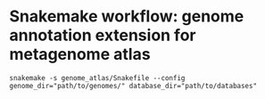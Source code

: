 # Snakemake workflow: genome annotation extension for metagenome atlas
```
snakemake -s genome_atlas/Snakefile --config genome_dir="path/to/genomes/" database_dir="path/to/databases" 
```
